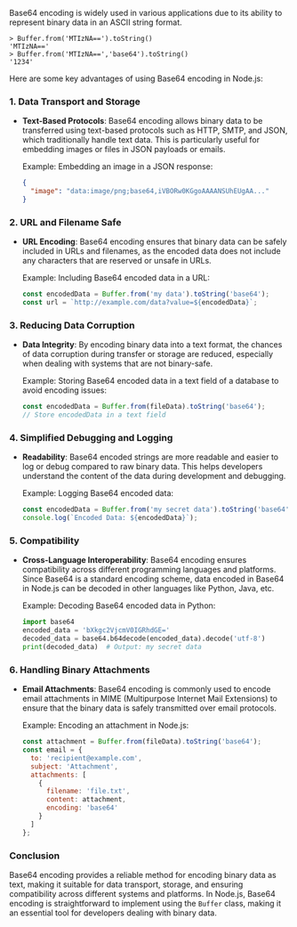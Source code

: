Base64 encoding is widely used in various applications due to its ability to represent binary data in an ASCII string format. 

```shell
> Buffer.from('MTIzNA==').toString()
'MTIzNA=='
> Buffer.from('MTIzNA==','base64').toString()
'1234'
```

Here are some key advantages of using Base64 encoding in Node.js:

### 1. **Data Transport and Storage**

- **Text-Based Protocols**: Base64 encoding allows binary data to be transferred using text-based protocols such as HTTP, SMTP, and JSON, which traditionally handle text data. This is particularly useful for embedding images or files in JSON payloads or emails.
  
  Example: Embedding an image in a JSON response:
  ```json
  {
    "image": "data:image/png;base64,iVBORw0KGgoAAAANSUhEUgAA..."
  }
  ```

### 2. **URL and Filename Safe**

- **URL Encoding**: Base64 encoding ensures that binary data can be safely included in URLs and filenames, as the encoded data does not include any characters that are reserved or unsafe in URLs.
  
  Example: Including Base64 encoded data in a URL:
  ```javascript
  const encodedData = Buffer.from('my data').toString('base64');
  const url = `http://example.com/data?value=${encodedData}`;
  ```

### 3. **Reducing Data Corruption**

- **Data Integrity**: By encoding binary data into a text format, the chances of data corruption during transfer or storage are reduced, especially when dealing with systems that are not binary-safe.
  
  Example: Storing Base64 encoded data in a text field of a database to avoid encoding issues:
  ```javascript
  const encodedData = Buffer.from(fileData).toString('base64');
  // Store encodedData in a text field
  ```

### 4. **Simplified Debugging and Logging**

- **Readability**: Base64 encoded strings are more readable and easier to log or debug compared to raw binary data. This helps developers understand the content of the data during development and debugging.

  Example: Logging Base64 encoded data:
  ```javascript
  const encodedData = Buffer.from('my secret data').toString('base64');
  console.log(`Encoded Data: ${encodedData}`);
  ```

### 5. **Compatibility**

- **Cross-Language Interoperability**: Base64 encoding ensures compatibility across different programming languages and platforms. Since Base64 is a standard encoding scheme, data encoded in Base64 in Node.js can be decoded in other languages like Python, Java, etc.

  Example: Decoding Base64 encoded data in Python:
  ```python
  import base64
  encoded_data = 'bXkgc2VjcmV0IGRhdGE='
  decoded_data = base64.b64decode(encoded_data).decode('utf-8')
  print(decoded_data)  # Output: my secret data
  ```

### 6. **Handling Binary Attachments**

- **Email Attachments**: Base64 encoding is commonly used to encode email attachments in MIME (Multipurpose Internet Mail Extensions) to ensure that the binary data is safely transmitted over email protocols.

  Example: Encoding an attachment in Node.js:
  ```javascript
  const attachment = Buffer.from(fileData).toString('base64');
  const email = {
    to: 'recipient@example.com',
    subject: 'Attachment',
    attachments: [
      {
        filename: 'file.txt',
        content: attachment,
        encoding: 'base64'
      }
    ]
  };
  ```

### Conclusion

Base64 encoding provides a reliable method for encoding binary data as text, making it suitable for data transport, storage, and ensuring compatibility across different systems and platforms. In Node.js, Base64 encoding is straightforward to implement using the `Buffer` class, making it an essential tool for developers dealing with binary data.
